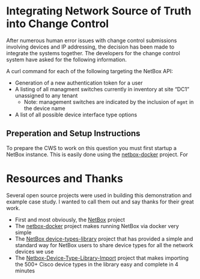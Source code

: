 # Integrating Network Source of Truth into Change Control
After numerous human error issues with change control submissions involving devices and IP addressing, the decision has been made to integrate the systems together. The developers for the change control system have asked for the following information.

A curl command for each of the following targeting the NetBox API: 

* Generation of a new authentication token for a user
* A listing of all managment switches currently in inventory at site “DC1” unassigned to any tenant
    * Note: management switches are indicated by the inclusion of `mgmt` in the device name
* A list of all possible device interface type options

## Preperation and Setup Instructions
To prepare the CWS to work on this question you must first startup a NetBox instance.  This is easily done using the [netbox-docker](https://github.com/netbox-community/netbox-docker) project.  For 


# Resources and Thanks 
Several open source projects were used in building this demonstration and example case study.  I wanted to call them out and say thanks for their great work. 

* First and most obviously, the [NetBox](https://github.com/netbox-community/netbox) project
* The [netbox-docker](https://github.com/netbox-community/netbox-docker) project makes running NetBox via docker very simple 
* The [NetBox device-types-library](https://github.com/netbox-community/device-types-library) project that has provided a simple and standard way for NetBox users to share device types for all the network devices we use 
* The [Netbox-Device-Type-Library-Import](https://github.com/minitriga/Netbox-Device-Type-Library-Import) project that makes importing the 500+ Cisco device types in the library easy and complete in 4 minutes 